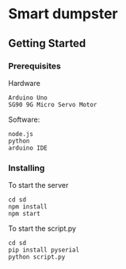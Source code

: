 # Smart dumpster

## Getting Started

### Prerequisites
Hardware
```
Arduino Uno
SG90 9G Micro Servo Motor
```
Software:
```
node.js 
python  
arduino IDE
```
### Installing

To start the server
```
cd sd
npm install
npm start
```
To start the script.py
```
cd sd
pip install pyserial
python script.py
```
